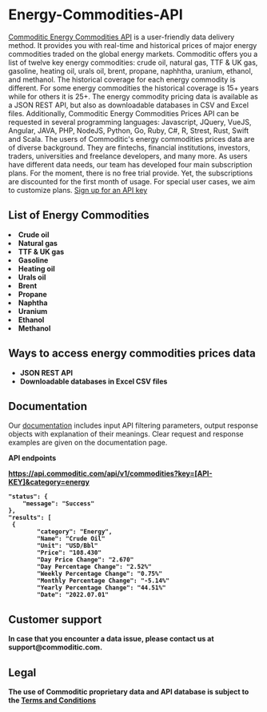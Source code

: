 # Energy-Commodities-API
<a href="https://commoditic.com/" rel="nofollow"> Commoditic Energy Commodities API</a> is a user-friendly data delivery method. It provides you with real-time and historical prices of major energy commodities traded on the global energy markets. Commoditic offers  you a list of twelve key energy commodities: crude oil, natural gas, TTF & UK gas, gasoline, heating oil, urals oil, brent, propane, naphhtha, uranium, ethanol, and methanol. The historical coverage for each energy commodity is different. For some energy commodities the historical coverage is 15+ years while for others it is 25+. The energy commodity pricing data is available as a JSON REST API, but also as downloadable databases in CSV and Excel files. Additionally, Commoditic Energy Commodities Prices API can be requested in several programming languages: Javascript, JQuery, VueJS, Angular, JAVA, PHP, NodeJS, Python, Go, Ruby, C#, R, Strest, Rust, Swift and Scala. 
The users of Commoditic's energy commodities prices data are of diverse background. They are fintechs, financial institutions, investors, traders, universities and freelance developers, and many more. As users have different data needs, our team has developed four main subscription plans. For the moment, there is no free trial provide. Yet, the subscriptions are discounted for the first month of usage. For special user cases, we aim to customize plans. <a href="https://commoditic.com/pricing/" rel="nofollow"> Sign up for an API key</a>

<h2> List of Energy Commodities </h2>

<li><strong>Crude oil</strong></li>
<li><strong>Natural gas</strong></li>
<li><strong>TTF & UK gas</strong></li>
<li><strong>Gasoline</strong></li>
<li><strong>Heating oil</strong></li>
<li><strong>Urals oil</strong></li>
<li><strong>Brent</strong></li>
<li><strong>Propane</strong></li>
<li><strong>Naphtha</strong></li>
<li><strong>Uranium</strong></li>
<li><strong>Ethanol</strong></li>
<li><strong>Methanol</strong></li>

<h2>Ways to access energy commodities prices data</h2>
<ul>
 	<li><strong>JSON REST API</strong></li>
 	<li><strong>Downloadable databases in Excel CSV files </strong></li>
</ul>

<h2>Documentation</h2>

Our <a href="https://commoditic.com/documentation/" rel="nofollow">documentation</a> includes input API filtering parameters, output response objects with explanation of their meanings. Clear request and response examples are given on the documentation page.

<p><strong>API endpoints<p>
<p><a href="https://commoditic.com/energy-commodities-prices-api/">https://api.commoditic.com/api/v1/commodities?key=[API-KEY]&category=energy </a></p>


 
       
    "status": {
        "message": "Success"
    },
    "results": [
     {
            "category": "Energy",
            "Name": "Crude Oil"
            "Unit": "USD/Bbl"
            "Price": "108.430"
            "Day Price Change": "2.670"
            "Day Percentage Change": "2.52%"
            "Weekly Percentage Change": "0.75%"
            "Monthly Percentage Change": "-5.14%"
            "Yearly Percentage Change": "44.51%"
            "Date": "2022.07.01"
 
 

<h2>Customer support</h2>
In case that you encounter a data issue, please contact us at support@commoditic.com.

<h2>Legal</h2>
<p> The use of Commoditic proprietary data and API database is subject to the&nbsp;<a href=https://commoditic.com/terms-and-conditions/">Terms and Conditions</a></p>

